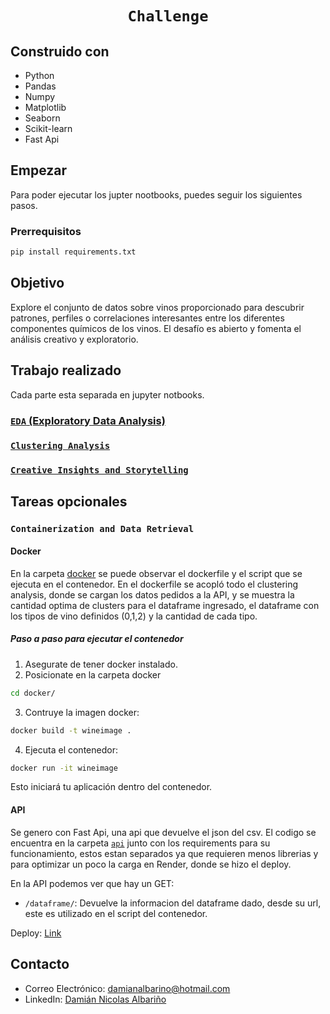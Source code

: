 # <h1 align="center">**`Challenge`**</h1>

## Construido con

- Python
- Pandas
- Numpy
- Matplotlib
- Seaborn
- Scikit-learn
- Fast Api

## Empezar

Para poder ejecutar los jupter nootbooks, puedes seguir los siguientes pasos.

### Prerrequisitos

  ```sh
  pip install requirements.txt
  ```

## **Objetivo**
Explore el conjunto de datos sobre vinos proporcionado para descubrir patrones, perfiles o correlaciones interesantes entre los diferentes componentes químicos de los vinos. El desafío es abierto y fomenta el análisis creativo y exploratorio.

## **Trabajo realizado**

Cada parte esta separada en jupyter notbooks.

### [`EDA` (Exploratory Data Analysis)](https://github.com/DamianAlbarino/Challenge-Wine/blob/main/EDA.ipynb)

### [`Clustering Analysis`](https://github.com/DamianAlbarino/Challenge-Wine/blob/main/Clustering-Analysis.ipynb)

### [`Creative Insights and Storytelling`](https://github.com/DamianAlbarino/Challenge-Wine/blob/main/Creative_Insights_and_Storytelling.ipynb)

## Tareas opcionales

### `Containerization and Data Retrieval`

#### Docker
En la carpeta [docker](https://github.com/DamianAlbarino/Challenge-Wine/tree/main/docker) se puede observar el dockerfile y el script que se ejecuta en el contenedor.
En el dockerfile se acopló todo el clustering analysis, donde se cargan los datos pedidos a la API, y se muestra la cantidad optima de clusters para el dataframe ingresado, el dataframe con los tipos de vino definidos (0,1,2) y la cantidad de cada tipo.

##### Paso a paso para ejecutar el contenedor
1. Asegurate de tener docker instalado.
2. Posicionate en la carpeta docker
  ```sh
  cd docker/
  ```
3. Contruye la imagen docker:
  ```sh
  docker build -t wineimage .
  ```
4. Ejecuta el contenedor:
  ```sh
  docker run -it wineimage
  ```
  Esto iniciará tu aplicación dentro del contenedor.

#### API
Se genero con Fast Api, una api que devuelve el json del csv. El codigo se encuentra en la carpeta [`api`](https://github.com/DamianAlbarino/Challenge-Wine/tree/main/api) junto con los requirements para su funcionamiento, estos estan separados ya que requieren menos librerias y para optimizar un poco la carga en Render, donde se hizo el deploy.

En la API podemos ver que hay un GET:
* `/dataframe/`: Devuelve la informacion del dataframe dado, desde su url, este es utilizado en el script del contenedor.

Deploy: [Link](https://challenge-wine.onrender.com/docs)

## Contacto
- Correo Electrónico: [damianalbarino@hotmail.com](mailto:damianalbarino@hotmail.com)
- LinkedIn: [Damián Nicolas Albariño](https://www.linkedin.com/in/dami%C3%A1n-nicol%C3%A1s-albari%C3%B1o-b03b9a1ab/)